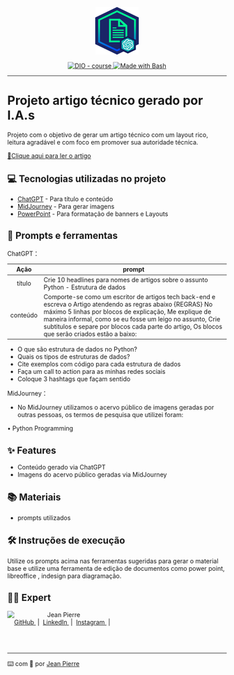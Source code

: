 <p align="center">
    <img width="100" src=".github/assets/banner.png">
</p>


<p align="center">
  <a href="https://dio.me/"><img src="https://img.shields.io/badge/DIO-Course-28DA77?logo=youtube" alt="DIO - course">
  </a>
  <a href="https://www.gnu.org/software/bash/" title="Go to Bash homepage"><img src="https://img.shields.io/badge/Prompt-Project-blue?logo=gnu-bash&amp;logoColor=white" alt="Made with Bash">
  </a>
</p>

-------

# Projeto artigo técnico gerado por I.A.s


Projeto com o objetivo de gerar um artigo técnico com um layout rico, leitura agradável e com foco em promover sua autoridade técnica.

<a href="https://web.dio.me/articles/como-dominar-estruturas-de-dados-com-python?back=%2Farticles&page=1&order=oldest" title="View PDF now"> 📕Clique aqui para ler o artigo</a>

## 💻 Tecnologias utilizadas no projeto

- [ChatGPT](https://chat.openai.com/) - Para título e conteúdo
- [MidJourney](https://www.midjourney.com/) - Para gerar imagens
- [PowerPoint](https://www.microsoft.com/en/microsoft-365/powerpoint) - Para formatação de banners e Layouts

## 📄 Prompts e ferramentas


ChatGPT：

|   Ação   | prompt                                                                                                                                                                                                                                                                         |
| :------: | ------------------------------------------------------------------------------------------------------------------------------------------------------------------------------------------------------------------------------------------------------------------------------ |
|  título  | Crie 10 headlines para nomes de artigos sobre o assunto Python - Estrutura de dados                                                                                                                                                                                                    |
| conteúdo | Comporte-se como um escritor  de artigos tech back-end e escreva o Artigo atendendo as regras abaixo {REGRAS} No máximo 5 linhas por blocos de explicação, Me explique de maneira informal, como se eu fosse um leigo no assunto, Crie subtitulos e separe por blocos cada parte do artigo, Os blocos que serão criados estão a baixo:

- O que são estrutura de dados no Python?
- Quais os tipos de estruturas de dados?
- Cite exemplos com código para cada estrutura de dados
- Faça um call to action para as minhas redes sociais
- Coloque 3 hashtags que façam sentido                       


MidJourney：

- No MidJourney utilizamos o acervo público de imagens geradas por outras pessoas, os termos de pesquisa que utilizei foram:

• Python Programming



## ✨ Features

- Conteúdo gerado via ChatGPT
- Imagens do acervo público geradas via MidJourney

## 📚 Materiais

- prompts utilizados

## 🛠️ Instruções de execução

Utilize os prompts acima nas ferramentas sugeridas para gerar o material base e utilize uma ferramenta de edição de documentos como power point, libreoffice , indesign para diagramação.

## 👨‍💻 Expert

<p>
    <img 
      align=left 
      margin=10 
      width=80 
      src="https://avatars.githubusercontent.com/u/80178978?v=4"
    />
    <p>&nbsp&nbsp&nbspJean Pierre<br>
    &nbsp&nbsp&nbsp
    <a 
        href="https://github.com/JPTR2189">
        GitHub
    </a>
    &nbsp;|&nbsp;
    <a 
        href="https://www.linkedin.com/in/jeanpierrerodrigues/">
        LinkedIn
    </a>
    &nbsp;|&nbsp;
    <a 
        href="https://www.instagram.com/jptr.2189/">
        Instagram
    </a>
    &nbsp;|&nbsp;</p>
</p>
<br/><br/>
<p>

---

⌨️ com 💜 por [Jean Pierre](https://github.com/JPTR2189)
